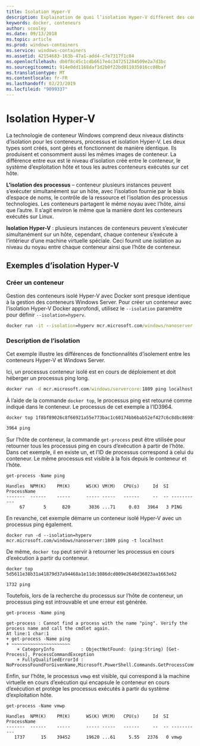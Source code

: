 ```yaml
---
title: Isolation Hyper-V
description: Explaination de quoi l’isolation Hyper-V diffèrent des conteneurs de processus isolé.
keywords: docker, conteneurs
author: scooley
ms.date: 09/13/2018
ms.topic: article
ms.prod: windows-containers
ms.service: windows-containers
ms.assetid: 42154683-163b-47a1-add4-c7e7317f1c04
ms.openlocfilehash: db0f8c45c1cdb6617e4c347251284509e2a7d3bc
ms.sourcegitcommit: 914e0dd1168daf1d2b0f22bd011035016cc08baf
ms.translationtype: MT
ms.contentlocale: fr-FR
ms.lasthandoff: 02/23/2019
ms.locfileid: "9099337"
---
```

# <a name="hyper-v-isolation"></a>Isolation Hyper-V

La technologie de conteneur Windows comprend deux niveaux distincts d’isolation pour les conteneurs, processus et isolation Hyper-V. Les deux types sont créés, sont gérés et fonctionnent de manière identique. Ils produisent et consomment aussi les mêmes images de conteneur. La différence entre eux est le niveau d’isolation créé entre le conteneur, le système d’exploitation hôte et tous les autres conteneurs exécutés sur cet hôte.

**L’isolation des processus** – conteneur plusieurs instances peuvent s’exécuter simultanément sur un hôte, avec l’isolation fournie par le biais d’espace de noms, le contrôle de la ressource et l’isolation des processus technologies.  Les conteneurs partagent le même noyau avec l’hôte, ainsi que l’autre.  Il s’agit environ le même que la manière dont les conteneurs exécutés sur Linux.

**Isolation Hyper-V** : plusieurs instances de conteneurs peuvent s’exécuter simultanément sur un hôte, cependant, chaque conteneur s’exécute à l’intérieur d’une machine virtuelle spéciale. Ceci fournit une isolation au niveau du noyau entre chaque conteneur ainsi que l’hôte de conteneur.

## <a name="hyper-v-isolation-examples"></a>Exemples d’isolation Hyper-V

### <a name="create-container"></a>Créer un conteneur

Gestion des conteneurs isolé Hyper-V avec Docker sont presque identique à la gestion des conteneurs Windows Server. Pour créer un conteneur avec l’isolation Hyper-V Docker approfondi, utilisez le `--isolation` paramètre pour définir `--isolation=hyperv`.

``` cmd
docker run -it --isolation=hyperv mcr.microsoft.com/windows/nanoserver:1809 cmd
```

### <a name="isolation-explanation"></a>Description de l’isolation

Cet exemple illustre les différences de fonctionnalités d’isolement entre les conteneurs Hyper-V et Windows Server. 

Ici, un processus conteneur isolé est en cours de déploiement et doit héberger un processus ping long.

``` cmd
docker run -d mcr.microsoft.com/windows/servercore:1809 ping localhost -t
```

À l’aide de la commande `docker top`, le processus ping est retourné comme indiqué dans le conteneur. Le processus de cet exemple a l’ID3964.

``` cmd
docker top 1f8bf89026c8f66921a55e773bac1c60174bb6bab52ef427c6c8dbc8698f9d7a

3964 ping
```

Sur l’hôte de conteneur, la commande `get-process` peut être utilisée pour retourner tous les processus ping en cours d’exécution à partir de l’hôte. Dans cet exemple, il en existe un, et l’ID de processus correspond à celui du conteneur. Le même processus est visible à la fois depuis le conteneur et l’hôte.

```
get-process -Name ping

Handles  NPM(K)    PM(K)      WS(K) VM(M)   CPU(s)     Id  SI ProcessName
-------  ------    -----      ----- -----   ------     --  -- -----------
     67       5      820       3836 ...71     0.03   3964   3 PING
```

En revanche, cet exemple démarre un conteneur isolé Hyper-V avec un processus ping également. 

```
docker run -d --isolation=hyperv mcr.microsoft.com/windows/nanoserver:1809 ping -t localhost
```

De même, `docker top` peut servir à retourner les processus en cours d’exécution à partir du conteneur.

```
docker top 5d5611e38b31a41879d37a94468a1e11dc1086dcd009e2640d36023aa1663e62

1732 ping
```

Toutefois, lors de la recherche du processus sur l’hôte de conteneur, un processus ping est introuvable et une erreur est générée.

```
get-process -Name ping

get-process : Cannot find a process with the name "ping". Verify the process name and call the cmdlet again.
At line:1 char:1
+ get-process -Name ping
+ ~~~~~~~~~~~~~~~~~~~~~~
    + CategoryInfo          : ObjectNotFound: (ping:String) [Get-Process], ProcessCommandException
    + FullyQualifiedErrorId : NoProcessFoundForGivenName,Microsoft.PowerShell.Commands.GetProcessCommand
```

Enfin, sur l’hôte, le processus `vmwp` est visible, qui correspond à la machine virtuelle en cours d’exécution qui encapsule le conteneur en cours d’exécution et protège les processus exécutés à partir du système d’exploitation hôte.

```
get-process -Name vmwp

Handles  NPM(K)    PM(K)      WS(K) VM(M)   CPU(s)     Id  SI ProcessName
-------  ------    -----      ----- -----   ------     --  -- -----------
   1737      15    39452      19620 ...61     5.55   2376   0 vmwp
```
